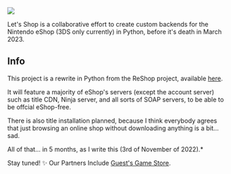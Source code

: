 <img src="https://github.com/LetsShop3DS/LetsShop3DS/blob/main/LetsShop.png?raw=true">

Let's Shop is a collaborative effort to create custom backends for the Nintendo eShop (3DS only currently) in Python, before it's death in March 2023.

## Info

This project is a rewrite in Python from the ReShop project, available <a href="https://github.com/ReShop-3ds">here</a>.

It will feature a majority of eShop's servers (except the account server) such as title CDN, Ninja server, and all sorts of SOAP servers, to be able to be offcial eShop-free.

There is also title installation planned, because I think everybody agrees that just browsing an online shop without downloading anything is a bit... sad.

All of that... in 5 months, as I write this (3rd of November of 2022).*

Stay tuned! :sparkles:
Our Partners Include <a href="https://github.com/GuestDreemurr/game-appstore">Guest's Game Store</a>.
